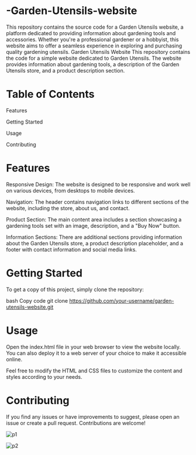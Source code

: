 # -Garden-Utensils-website
This repository contains the source code for a Garden Utensils website, a platform dedicated to providing information about gardening tools and accessories. Whether you're a professional gardener or a hobbyist, this website aims to offer a seamless experience in exploring and purchasing quality gardening utensils.
Garden Utensils Website
This repository contains the code for a simple website dedicated to Garden Utensils. The website provides information about gardening tools, a description of the Garden Utensils store, and a product description section.

# Table of Contents

Features

Getting Started

Usage

Contributing


# Features
Responsive Design: The website is designed to be responsive and work well on various devices, from desktops to mobile devices.

Navigation: The header contains navigation links to different sections of the website, including the store, about us, and contact.

Product Section: The main content area includes a section showcasing a gardening tools set with an image, description, and a "Buy Now" button.

Information Sections: There are additional sections providing information about the Garden Utensils store, a product description placeholder, and a footer with contact information and social media links.

# Getting Started
To get a copy of this project, simply clone the repository:

bash
Copy code
git clone https://github.com/your-username/garden-utensils-website.git

# Usage
Open the index.html file in your web browser to view the website locally. You can also deploy it to a web server of your choice to make it accessible online.

Feel free to modify the HTML and CSS files to customize the content and styles according to your needs.

# Contributing
If you find any issues or have improvements to suggest, please open an issue or create a pull request. Contributions are welcome!

![p1](https://github.com/yashp1811/-Garden-Utensils-website/assets/93080037/3a70e612-5e02-45dc-a6d4-2036342398e5)


![p2](https://github.com/yashp1811/-Garden-Utensils-website/assets/93080037/15931cb3-a577-4f94-b3cb-dc92cf56de0c)
